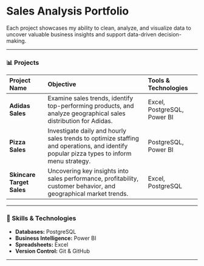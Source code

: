 # Sales Analysis Portfolio
Each project showcases my ability to clean, analyze, and visualize data to uncover valuable business insights and support data-driven decision-making.

---

### 📊 Projects

| Project Name | Objective | Tools & Technologies |
| :--- | :--- | :--- |
| **Adidas Sales** | Examine sales trends, identify top-performing products, and analyze geographical sales distribution for Adidas. | Excel, PostgreSQL, Power BI |
| **Pizza Sales** | Investigate daily and hourly sales trends to optimize staffing and operations, and identify popular pizza types to inform menu strategy. | PostgreSQL, Power BI |
| **Skincare Target Sales** | Uncovering key insights into sales performance, profitability, customer behavior, and geographical market trends. | Excel, PostgreSQL |

---

### 🔧 Skills & Technologies

-   **Databases:** PostgreSQL
-   **Business Intelligence:** Power BI
-   **Spreadsheets:** Excel
-   **Version Control:** Git & GitHub

---
